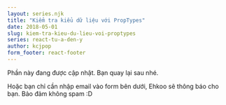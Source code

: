 ```yaml
---
layout: series.njk
title: "Kiểm tra kiểu dữ liệu với PropTypes"
date: 2018-05-01
slug: kiem-tra-kieu-du-lieu-voi-proptypes
series: react-tu-a-den-y
author: kcjpop
form_footer: react-footer
---
```

Phần này đang được cập nhật. Bạn quay lại sau nhé.

Hoặc bạn chỉ cần nhập email vào form bên dưới, Ehkoo sẽ thông báo cho bạn. Bảo đảm không spam :D
